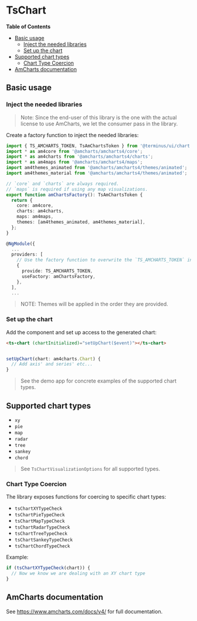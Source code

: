 <h1>TsChart</h1>


<!-- START doctoc generated TOC please keep comment here to allow auto update -->
<!-- DON'T EDIT THIS SECTION, INSTEAD RE-RUN doctoc TO UPDATE -->
**Table of Contents**

- [Basic usage](#basic-usage)
  - [Inject the needed libraries](#inject-the-needed-libraries)
  - [Set up the chart](#set-up-the-chart)
- [Supported chart types](#supported-chart-types)
  - [Chart Type Coercion](#chart-type-coercion)
- [AmCharts documentation](#amcharts-documentation)

<!-- END doctoc generated TOC please keep comment here to allow auto update -->


## Basic usage

### Inject the needed libraries

> Note:  Since the end-user of this library is the one with the actual license to use AmCharts, we let the consumer pass in the library.

Create a factory function to inject the needed libraries:

```typescript
import { TS_AMCHARTS_TOKEN, TsAmChartsToken } from '@terminus/ui/chart';
import * as am4core from '@amcharts/amcharts4/core';
import * as am4charts from '@amcharts/amcharts4/charts';
import * as am4maps from '@amcharts/amcharts4/maps';
import am4themes_animated from '@amcharts/amcharts4/themes/animated';
import am4themes_material from '@amcharts/amcharts4/themes/animated';

// `core` and `charts` are always required.
// `maps` is required if using any map visualizations.
export function amChartsFactory(): TsAmChartsToken {
  return {
    core: am4core,
    charts: am4charts,
    maps: am4maps,
    themes: [am4themes_animated, am4themes_material],
  };
}

@NgModule({
  ...
  providers: [
    // Use the factory function to overwrite the `TS_AMCHARTS_TOKEN` injectable:
    {
      provide: TS_AMCHARTS_TOKEN,
      useFactory: amChartsFactory,
    },
  ],
  ...
```


> NOTE: Themes will be applied in the order they are provided.


### Set up the chart

Add the component and set up access to the generated chart:

```html
<ts-chart (chartInitialized)="setUpChart($event)"></ts-chart>
```

```typescript

setUpChart(chart: am4charts.Chart) {
  // Add axis' and series' etc...
}
```

> See the demo app for concrete examples of the supported chart types.


## Supported chart types

- `xy`
- `pie`
- `map`
- `radar`
- `tree`
- `sankey`
- `chord`

> See `TsChartVisualizationOptions` for all supported types.


### Chart Type Coercion

The library exposes functions for coercing to specific chart types:

- `tsChartXYTypeCheck`
- `tsChartPieTypeCheck`
- `tsChartMapTypeCheck`
- `tsChartRadarTypeCheck`
- `tsChartTreeTypeCheck`
- `tsChartSankeyTypeCheck`
- `tsChartChordTypeCheck`

Example:

```typescript
if (tsChartXYTypeCheck(chart)) {
  // Now we know we are dealing with an XY chart type
}
```


## AmCharts documentation

See https://www.amcharts.com/docs/v4/ for full documentation.
